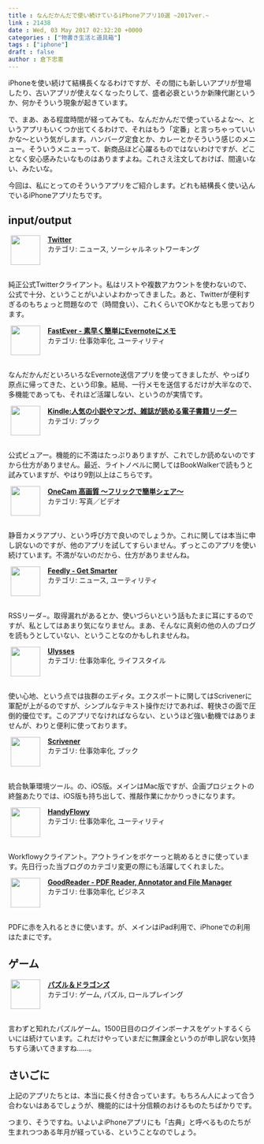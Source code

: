 ```yaml
---
title : なんだかんだで使い続けているiPhoneアプリ10選 ~2017ver.~
link : 21438
date : Wed, 03 May 2017 02:32:20 +0000
categories : ["物書き生活と道具箱"]
tags : ["iphone"]
draft : false
author : 倉下忠憲
---
```


iPhoneを使い続けて結構長くなるわけですが、その間にも新しいアプリが登場したり、古いアプリが使えなくなったりして、盛者必衰というか新陳代謝というか、何かそういう現象が起きています。

で、まあ、ある程度時間が経ってみても、なんだかんだで使っているよな〜、というアプリもいくつか出てくるわけで、それはもう「定番」と言っちゃっていいかな〜という気がします。ハンバーグ定食とか、カレーとかそういう感じのメニュー。そういうメニューって、新商品ほど心躍るものではないわけですが、どことなく安心感みたいなものはありますよね。これさえ注文しておけば、間違いない、みたいな。

今回は、私にとってのそういうアプリをご紹介します。どれも結構長く使い込んでいるiPhoneアプリたちです。

<h2>input/output</h2>

<span class="appIcon"><img class="appIconImg" height="60" src="http://is4.mzstatic.com/image/thumb/Purple111/v4/f6/db/e0/f6dbe055-2695-8c52-d023-1ae77b9296ed/source/60x60bb.jpg" style="float:left;margin: 0px 15px 15px 5px;"></span><span class="appName"><strong><a href="https://itunes.apple.com/jp/app/twitter/id333903271?mt=8&uo=4&at=11l4y8" target="itunes_store">Twitter</a></strong></span><br><span class="appCategory">カテゴリ: ニュース, ソーシャルネットワーキング</span><br><span class="badgeS" style="display:inline-block; margin:6px"><a href="https://itunes.apple.com/jp/app/twitter/id333903271?mt=8&uo=4&at=11l4y8" target="itunes_store" style="display:inline-block;overflow:hidden;background:url(http://linkmaker.itunes.apple.com/htmlResources/assets//images/web/linkmaker/badge_appstore-sm.png) no-repeat;width:61px;height:15px;"></a></span><br style="clear:both;">

純正公式Twitterクライアント。私はリストや複数アカウントを使わないので、公式で十分、ということがいよいよわかってきました。あと、Twitterが便利すぎるのもちょっと問題なので（時間食い）、これくらいでOKかなとも思っております。

<span class="appIcon"><img class="appIconImg" height="60" src="http://is1.mzstatic.com/image/thumb/Purple91/v4/45/36/31/45363193-df2d-db02-dc96-0f481e40cd8a/source/60x60bb.jpg" style="float:left;margin: 0px 15px 15px 5px;"></span><span class="appName"><strong><a href="https://itunes.apple.com/jp/app/fastever-%E7%B4%A0%E6%97%A9%E3%81%8F%E7%B0%A1%E5%8D%98%E3%81%ABevernote%E3%81%AB%E3%83%A1%E3%83%A2/id364580273?mt=8&uo=4&at=11l4y8" target="itunes_store">FastEver - 素早く簡単にEvernoteにメモ</a></strong></span><br><span class="appCategory">カテゴリ: 仕事効率化, ユーティリティ</span><br><span class="badgeS" style="display:inline-block; margin:6px"><a href="https://itunes.apple.com/jp/app/fastever-%E7%B4%A0%E6%97%A9%E3%81%8F%E7%B0%A1%E5%8D%98%E3%81%ABevernote%E3%81%AB%E3%83%A1%E3%83%A2/id364580273?mt=8&uo=4&at=11l4y8" target="itunes_store" style="display:inline-block;overflow:hidden;background:url(http://linkmaker.itunes.apple.com/htmlResources/assets//images/web/linkmaker/badge_appstore-sm.png) no-repeat;width:61px;height:15px;"></a></span><br style="clear:both;">

なんだかんだといろいろなEvernote送信アプリを使ってきましたが、やっぱり原点に帰ってきた、という印象。結局、一行メモを送信するだけが大半なので、多機能であっても、それほど活躍しない、というのが実情です。

<span class="appIcon"><img class="appIconImg" height="60" src="http://is3.mzstatic.com/image/thumb/Purple91/v4/d1/55/09/d155092c-5963-3afd-1ce8-46ec5a816aa4/source/60x60bb.jpg" style="float:left;margin: 0px 15px 15px 5px;"></span><span class="appName"><strong><a href="https://itunes.apple.com/jp/app/kindle-%E4%BA%BA%E6%B0%97%E3%81%AE%E5%B0%8F%E8%AA%AC%E3%82%84%E3%83%9E%E3%83%B3%E3%82%AC-%E9%9B%91%E8%AA%8C%E3%81%8C%E8%AA%AD%E3%82%81%E3%82%8B%E9%9B%BB%E5%AD%90%E6%9B%B8%E7%B1%8D%E3%83%AA%E3%83%BC%E3%83%80%E3%83%BC/id302584613?mt=8&uo=4&at=11l4y8" target="itunes_store">Kindle:人気の小説やマンガ、雑誌が読める電子書籍リーダー</a></strong></span><br><span class="appCategory">カテゴリ: ブック</span><br><span class="badgeS" style="display:inline-block; margin:6px"><a href="https://itunes.apple.com/jp/app/kindle-%E4%BA%BA%E6%B0%97%E3%81%AE%E5%B0%8F%E8%AA%AC%E3%82%84%E3%83%9E%E3%83%B3%E3%82%AC-%E9%9B%91%E8%AA%8C%E3%81%8C%E8%AA%AD%E3%82%81%E3%82%8B%E9%9B%BB%E5%AD%90%E6%9B%B8%E7%B1%8D%E3%83%AA%E3%83%BC%E3%83%80%E3%83%BC/id302584613?mt=8&uo=4&at=11l4y8" target="itunes_store" style="display:inline-block;overflow:hidden;background:url(http://linkmaker.itunes.apple.com/htmlResources/assets//images/web/linkmaker/badge_appstore-sm.png) no-repeat;width:61px;height:15px;"></a></span><br style="clear:both;">

公式ビュアー。機能的に不満はたっぷりありますが、これでしか読めないのですから仕方がありません。最近、ライトノベルに関してはBookWalkerで読もうと試みていますが、やはり9割以上はこちらです。

<span class="appIcon"><img class="appIconImg" height="60" src="http://is1.mzstatic.com/image/thumb/Purple62/v4/dc/0f/ce/dc0fcefb-012e-164d-33cd-663595647e83/source/60x60bb.jpg" style="float:left;margin: 0px 15px 15px 5px;"></span><span class="appName"><strong><a href="https://itunes.apple.com/jp/app/onecam-%E9%AB%98%E7%94%BB%E8%B3%AA-%E3%83%95%E3%83%AA%E3%83%83%E3%82%AF%E3%81%A7%E7%B0%A1%E5%8D%98%E3%82%B7%E3%82%A7%E3%82%A2/id422845617?mt=8&uo=4&at=11l4y8" target="itunes_store">OneCam 高画質 〜フリックで簡単シェア〜</a></strong></span><br><span class="appCategory">カテゴリ: 写真／ビデオ</span><br><span class="badgeS" style="display:inline-block; margin:6px"><a href="https://itunes.apple.com/jp/app/onecam-%E9%AB%98%E7%94%BB%E8%B3%AA-%E3%83%95%E3%83%AA%E3%83%83%E3%82%AF%E3%81%A7%E7%B0%A1%E5%8D%98%E3%82%B7%E3%82%A7%E3%82%A2/id422845617?mt=8&uo=4&at=11l4y8" target="itunes_store" style="display:inline-block;overflow:hidden;background:url(http://linkmaker.itunes.apple.com/htmlResources/assets//images/web/linkmaker/badge_appstore-sm.png) no-repeat;width:61px;height:15px;"></a></span><br style="clear:both;">

静音カメラアプリ、という呼び方で良いのでしょうか。これに関しては本当に申し訳ないのですが、他のアプリを試してすらいません。ずっとこのアプリを使い続けています。不満がないのだから、仕方がありませんね。

<span class="appIcon"><img class="appIconImg" height="60" src="http://is5.mzstatic.com/image/thumb/Purple111/v4/61/70/79/617079f0-310c-170d-4d76-acd452249500/source/60x60bb.jpg" style="float:left;margin: 0px 15px 15px 5px;"></span><span class="appName"><strong><a href="https://itunes.apple.com/jp/app/feedly-get-smarter/id396069556?mt=8&uo=4&at=11l4y8" target="itunes_store">Feedly - Get Smarter</a></strong></span><br><span class="appCategory">カテゴリ: ニュース, ユーティリティ</span><br><span class="badgeS" style="display:inline-block; margin:6px"><a href="https://itunes.apple.com/jp/app/feedly-get-smarter/id396069556?mt=8&uo=4&at=11l4y8" target="itunes_store" style="display:inline-block;overflow:hidden;background:url(http://linkmaker.itunes.apple.com/htmlResources/assets//images/web/linkmaker/badge_appstore-sm.png) no-repeat;width:61px;height:15px;"></a></span><br style="clear:both;">

RSSリーダ−。取得漏れがあるとか、使いづらいという話もたまに耳にするのですが、私としてはあまり気になりません。まあ、そんなに真剣の他の人のブログを読もうとしていない、ということなのかもしれませんね。

<span class="appIcon"><img class="appIconImg" height="60" src="http://is4.mzstatic.com/image/thumb/Purple111/v4/27/29/c4/2729c4a9-aa45-495f-a2bd-4f1ef954e1ff/source/60x60bb.jpg" style="float:left;margin: 0px 15px 15px 5px;"></span><span class="appName"><strong><a href="https://itunes.apple.com/jp/app/ulysses/id950335311?mt=8&uo=4&at=11l4y8" target="itunes_store">Ulysses</a></strong></span><br><span class="appCategory">カテゴリ: 仕事効率化, ライフスタイル</span><br><span class="badgeS" style="display:inline-block; margin:6px"><a href="https://itunes.apple.com/jp/app/ulysses/id950335311?mt=8&uo=4&at=11l4y8" target="itunes_store" style="display:inline-block;overflow:hidden;background:url(http://linkmaker.itunes.apple.com/htmlResources/assets//images/web/linkmaker/badge_appstore-sm.png) no-repeat;width:61px;height:15px;"></a></span><br style="clear:both;">

使い心地、という点では抜群のエディタ。エクスポートに関してはScrivenerに軍配が上がるのですが、シンプルなテキスト操作だけであれば、軽快さの面で圧倒的優位です。このアプリでなければならない、というほど強い動機ではありませんが、わりと便利に使っております。

<span class="appIcon"><img class="appIconImg" height="60" src="http://is3.mzstatic.com/image/thumb/Purple62/v4/ec/b8/30/ecb830d1-7aff-7611-4621-b09219a4b69f/source/60x60bb.jpg" style="float:left;margin: 0px 15px 15px 5px;"></span><span class="appName"><strong><a href="https://itunes.apple.com/jp/app/scrivener/id972387337?mt=8&uo=4&at=11l4y8" target="itunes_store">Scrivener</a></strong></span><br><span class="appCategory">カテゴリ: 仕事効率化, ブック</span><br><span class="badgeS" style="display:inline-block; margin:6px"><a href="https://itunes.apple.com/jp/app/scrivener/id972387337?mt=8&uo=4&at=11l4y8" target="itunes_store" style="display:inline-block;overflow:hidden;background:url(http://linkmaker.itunes.apple.com/htmlResources/assets//images/web/linkmaker/badge_appstore-sm.png) no-repeat;width:61px;height:15px;"></a></span><br style="clear:both;">

統合執筆環境ツール。の、iOS版。メインはMac版ですが、企画プロジェクトの終盤あたりでは、iOS版も持ち出して、推敲作業にかかりっきになります。

<span class="appIcon"><img class="appIconImg" height="60" src="http://is3.mzstatic.com/image/thumb/Purple71/v4/95/96/0e/95960e22-53cc-0509-038a-2230a7f52290/source/60x60bb.jpg" style="float:left;margin: 0px 15px 15px 5px;"></span><span class="appName"><strong><a href="https://itunes.apple.com/jp/app/handyflowy/id1080279196?mt=8&uo=4&at=11l4y8" target="itunes_store">HandyFlowy</a></strong></span><br><span class="appCategory">カテゴリ: 仕事効率化, ユーティリティ</span><br><span class="badgeS" style="display:inline-block; margin:6px"><a href="https://itunes.apple.com/jp/app/handyflowy/id1080279196?mt=8&uo=4&at=11l4y8" target="itunes_store" style="display:inline-block;overflow:hidden;background:url(http://linkmaker.itunes.apple.com/htmlResources/assets//images/web/linkmaker/badge_appstore-sm.png) no-repeat;width:61px;height:15px;"></a></span><br style="clear:both;">

Workflowyクライアント。アウトラインをボケーっと眺めるときに使っています。先日行った当ブログのカテゴリ変更の際にも活躍してくれました。

<span class="appIcon"><img class="appIconImg" height="60" src="http://is1.mzstatic.com/image/thumb/Purple69/v4/c0/3f/59/c03f5994-3dc0-f6ac-1ee4-1d770fd8184c/source/60x60bb.jpg" style="float:left;margin: 0px 15px 15px 5px;"></span><span class="appName"><strong><a href="https://itunes.apple.com/jp/app/goodreader-pdf-reader-annotator-and-file-manager/id777310222?mt=8&uo=4&at=11l4y8" target="itunes_store">GoodReader - PDF Reader, Annotator and File Manager</a></strong></span><br><span class="appCategory">カテゴリ: 仕事効率化, ビジネス</span><br><span class="badgeS" style="display:inline-block; margin:6px"><a href="https://itunes.apple.com/jp/app/goodreader-pdf-reader-annotator-and-file-manager/id777310222?mt=8&uo=4&at=11l4y8" target="itunes_store" style="display:inline-block;overflow:hidden;background:url(http://linkmaker.itunes.apple.com/htmlResources/assets//images/web/linkmaker/badge_appstore-sm.png) no-repeat;width:61px;height:15px;"></a></span><br style="clear:both;">

PDFに赤を入れるときに使います。が、メインはiPad利用で、iPhoneでの利用はたまにです。

<h2>ゲーム</h2>

<span class="appIcon"><img class="appIconImg" height="60" src="http://is1.mzstatic.com/image/thumb/Purple122/v4/17/2b/ae/172bae2c-4823-8bf2-e835-f3c035b0c409/source/60x60bb.jpg" style="float:left;margin: 0px 15px 15px 5px;"></span><span class="appName"><strong><a href="https://itunes.apple.com/jp/app/%E3%83%91%E3%82%BA%E3%83%AB-%E3%83%89%E3%83%A9%E3%82%B4%E3%83%B3%E3%82%BA/id493470467?mt=8&uo=4&at=11l4y8" target="itunes_store">パズル＆ドラゴンズ</a></strong></span><br><span class="appCategory">カテゴリ: ゲーム, パズル, ロールプレイング</span><br><span class="badgeS" style="display:inline-block; margin:6px"><a href="https://itunes.apple.com/jp/app/%E3%83%91%E3%82%BA%E3%83%AB-%E3%83%89%E3%83%A9%E3%82%B4%E3%83%B3%E3%82%BA/id493470467?mt=8&uo=4&at=11l4y8" target="itunes_store" style="display:inline-block;overflow:hidden;background:url(http://linkmaker.itunes.apple.com/htmlResources/assets//images/web/linkmaker/badge_appstore-sm.png) no-repeat;width:61px;height:15px;"></a></span><br style="clear:both;">

言わずと知れたパズルゲーム。1500日目のログインボーナスをゲットするくらいには続けています。これだけやっていまだに無課金というのが申し訳ない気持ちすら湧いてきますね……。

<h2>さいごに</h2>

上記のアプリたちとは、本当に長く付き合っています。もちろん人によって合う合わないはあるでしょうが、機能的には十分信頼のおけるものたちばかりです。

つまり、そうですね。いよいよiPhoneアプリにも「古典」と呼べるものたちが生まれつつある年月が経っている、ということなのでしょう。